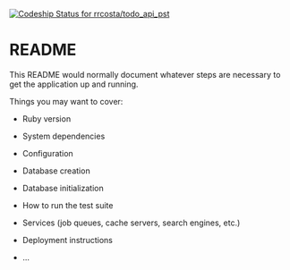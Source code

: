 
[![Codeship Status for rrcosta/todo_api_pst](https://app.codeship.com/projects/21a920f0-008f-0137-de48-22ea52d81ea6/status?branch=master)](/projects/324669)


# README

This README would normally document whatever steps are necessary to get the
application up and running.

Things you may want to cover:

* Ruby version

* System dependencies

* Configuration

* Database creation

* Database initialization

* How to run the test suite

* Services (job queues, cache servers, search engines, etc.)

* Deployment instructions

* ...
